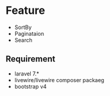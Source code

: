 # Feature
* SortBy
* Paginataion
* Search


## Requirement
* laravel 7.*
* livewire/livewire composer packaeg
* bootstrap v4
